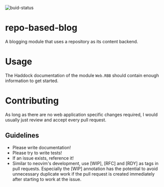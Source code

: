 ![buid-status](https://travis-ci.org/saep/saeplog.svg?branch=master)

# repo-based-blog

A blogging module that uses a repository as its content backend.

# Usage

The Haddock documentation of the module `Web.RBB` should contain enough
information to get started.

# Contributing

As long as there are no web application specific changes required, I would
usually just review and accept every pull request.

## Guidelines

* Please write documentation!
* Please try to write tests!
* If an issue exists, reference it!
* Similar to neovim's development, use [WIP], [RFC] and [RDY] as tags in
  pull requests. Especially the [WIP] annotation has the potential to avoid
  unnecessary duplicate work if the pull request is created immediately
  after starting to work at the issue.

